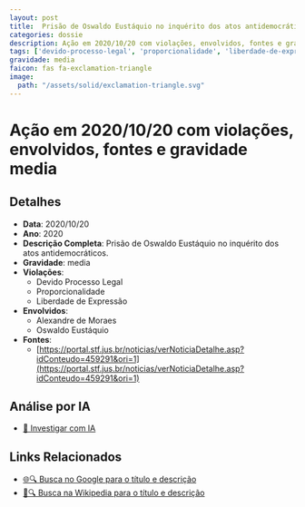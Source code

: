 ```yaml
---
layout: post
title:  Prisão de Oswaldo Eustáquio no inquérito dos atos antidemocráticos
categories: dossie
description: Ação em 2020/10/20 com violações, envolvidos, fontes e gravidade media
tags: ['devido-processo-legal', 'proporcionalidade', 'liberdade-de-expressao', 'alexandre-de-moraes', 'oswaldo-eustaquio', 'gravidade-media']
gravidade: media
faicon: fas fa-exclamation-triangle
image:
  path: "/assets/solid/exclamation-triangle.svg"
---
```


# Ação em 2020/10/20 com violações, envolvidos, fontes e gravidade media

## Detalhes
- **Data**: 2020/10/20
- **Ano**: 2020
- **Descrição Completa**: Prisão de Oswaldo Eustáquio no inquérito dos atos antidemocráticos.
- **Gravidade**: media <i class="fas fas fa-exclamation-triangle fa-2x"></i>
- **Violações**:
  - Devido Processo Legal
  - Proporcionalidade
  - Liberdade de Expressão
- **Envolvidos**:
  - Alexandre de Moraes
  - Oswaldo Eustáquio
- **Fontes**:
  - [https://portal.stf.jus.br/noticias/verNoticiaDetalhe.asp?idConteudo=459291&ori=1](https://portal.stf.jus.br/noticias/verNoticiaDetalhe.asp?idConteudo=459291&ori=1)

## Análise por IA
- [🤖 Investigar com IA](https://www.perplexity.ai/search?q=%22Alexandre%20de%20Moraes%22%20Pris%C3%A3o%20de%20Oswaldo%20Eust%C3%A1quio%20no%20inqu%C3%A9rito%20dos%20atos%20antidemocr%C3%A1ticos%20Pris%C3%A3o%20de%20Oswaldo%20Eust%C3%A1quio%20no%20inqu%C3%A9rito%20dos%20atos%20antidemocr%C3%A1ticos.%20Devido%20Processo%20Legal%20Proporcionalidade%20Liberdade%20de%20Express%C3%A3o%202020%20gravidade%20media)

## Links Relacionados
- [🌐🔍 Busca no Google para o título e descrição](https://www.google.com/search?q=%22Alexandre%20de%20Moraes%22%20Pris%C3%A3o%20de%20Oswaldo%20Eust%C3%A1quio%20no%20inqu%C3%A9rito%20dos%20atos%20antidemocr%C3%A1ticos%20Pris%C3%A3o%20de%20Oswaldo%20Eust%C3%A1quio%20no%20inqu%C3%A9rito%20dos%20atos%20antidemocr%C3%A1ticos.%20Devido%20Processo%20Legal%20Proporcionalidade%20Liberdade%20de%20Express%C3%A3o%202020%20gravidade%20media)
- [📖🔍 Busca na Wikipedia para o título e descrição](https://pt.wikipedia.org/w/index.php?search=%22Alexandre%20de%20Moraes%22%20Pris%C3%A3o%20de%20Oswaldo%20Eust%C3%A1quio%20no%20inqu%C3%A9rito%20dos%20atos%20antidemocr%C3%A1ticos%20Pris%C3%A3o%20de%20Oswaldo%20Eust%C3%A1quio%20no%20inqu%C3%A9rito%20dos%20atos%20antidemocr%C3%A1ticos.%20Devido%20Processo%20Legal%20Proporcionalidade%20Liberdade%20de%20Express%C3%A3o%202020%20gravidade%20media)

